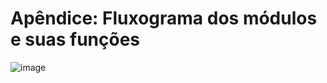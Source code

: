 # Apêndice: Fluxograma dos módulos e suas funções

![image](https://user-images.githubusercontent.com/103527877/175819111-44b77e83-6363-4d73-a916-92093ec3a3e2.png)
